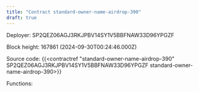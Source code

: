 ```yaml
---
title: "Contract standard-owner-name-airdrop-390"
draft: true
---
```

Deployer: SP2QEZ06AGJ3RKJPBV14SY1V5BBFNAW33D96YPGZF


 



Block height: 167861 (2024-09-30T00:24:46.000Z)

Source code: {{<contractref "standard-owner-name-airdrop-390" SP2QEZ06AGJ3RKJPBV14SY1V5BBFNAW33D96YPGZF standard-owner-name-airdrop-390>}}

Functions:


